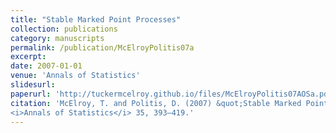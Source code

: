 ```yaml
---
title: "Stable Marked Point Processes"
collection: publications
category: manuscripts
permalink: /publication/McElroyPolitis07a
excerpt: 
date: 2007-01-01
venue: 'Annals of Statistics'
slidesurl: 
paperurl: 'http://tuckermcelroy.github.io/files/McElroyPolitis07AOSa.pdf'
citation: 'McElroy, T. and Politis, D. (2007) &quot;Stable Marked Point Processes.&quot; 
<i>Annals of Statistics</i> 35, 393–419.'
---
```

